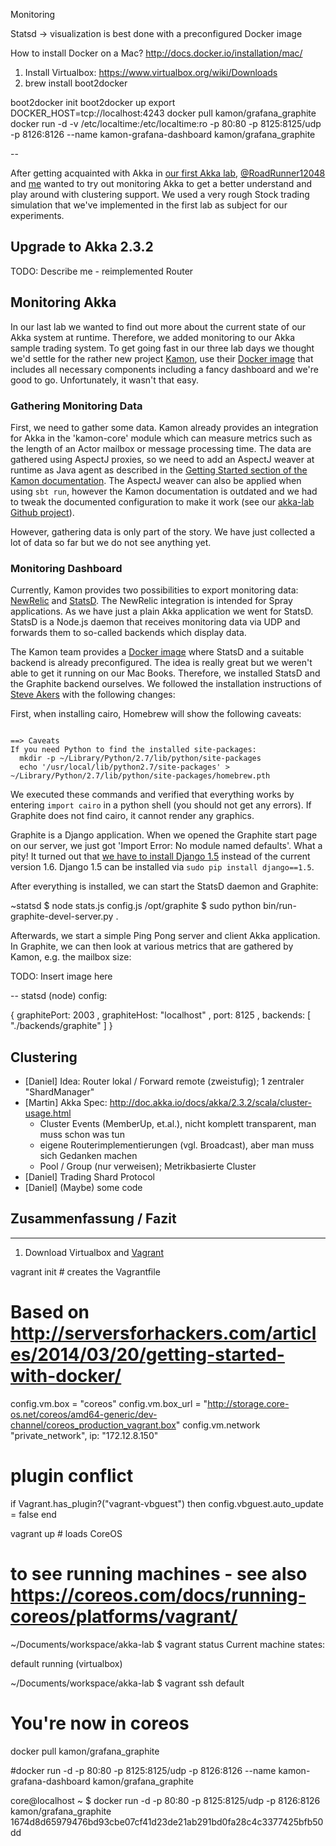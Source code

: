 Monitoring

Statsd -> visualization is best done with a preconfigured Docker image

How to install Docker on a Mac? http://docs.docker.io/installation/mac/

1. Install Virtualbox: https://www.virtualbox.org/wiki/Downloads
2. brew install boot2docker


boot2docker init
boot2docker up
export DOCKER_HOST=tcp://localhost:4243
docker pull kamon/grafana_graphite
docker run -d -v /etc/localtime:/etc/localtime:ro -p 80:80 -p 8125:8125/udp -p 8126:8126 --name kamon-grafana-dashboard kamon/grafana_graphite

--

After getting acquainted with Akka in [our first Akka lab](http://blog.comsysto.com/2014/05/09/reactive-programming-with-akka-and-scala/), [@RoadRunner12048](https://twitter.com/RoadRunner12048) and [me](https://twitter.com/dmitterd) wanted to try out monitoring Akka to get a better understand and play around with clustering support. We used a very rough Stock trading simulation that we've implemented in the first lab as subject for our experiments.

## Upgrade to Akka 2.3.2

TODO: Describe me - reimplemented Router

## Monitoring Akka

In our last lab we wanted to find out more about the current state of our Akka system at runtime. Therefore, we added monitoring to our Akka sample trading system. To get going fast in our three lab days we thought we'd settle for the rather new project [Kamon](http://kamon.io/), use their [Docker image](https://github.com/kamon-io/docker-grafana-graphite) that includes all necessary components including a fancy dashboard and we're good to go. Unfortunately, it wasn't that easy.

### Gathering Monitoring Data

First, we need to gather some data. Kamon already provides an integration for Akka in the 'kamon-core' module which can measure metrics such as the length of an Actor mailbox or message processing time. The data are gathered using AspectJ proxies, so we need to add an AspectJ weaver at runtime as Java agent as described in the [Getting Started section of the Kamon documentation](http://www.kamon.io/get-started/). The AspectJ weaver can also be applied when using `sbt run`, however the Kamon documentation is outdated and we had to tweak the documented configuration to make it work (see our [akka-lab Github project](https://github.com/comsysto/akka-lab)).

However, gathering data is only part of the story. We have just collected a lot of data so far but we do not see anything yet.

### Monitoring Dashboard

Currently, Kamon provides two possibilities to export monitoring data: [NewRelic](http://www.kamon.io/newrelic/) and [StatsD](http://www.kamon.io/statsd/). The NewRelic integration is intended for Spray applications. As we have just a plain Akka application we went for StatsD. StatsD is a Node.js daemon that receives monitoring data via UDP and forwards them to so-called backends which display data.

The Kamon team provides a [Docker image](https://github.com/kamon-io/docker-grafana-graphite) where StatsD and a suitable backend is already preconfigured. The idea is really great but we weren't able to get it running on our Mac Books. Therefore, we installed StatsD and the Graphite backend ourselves. We followed the installation instructions of [Steve Akers](http://steveakers.com/2013/03/12/installing-graphite-statsd-on-mountain-lion-2/) with the following changes:

First, when installing cairo, Homebrew will show the following caveats:

<code>
==> Caveats
If you need Python to find the installed site-packages:
  mkdir -p ~/Library/Python/2.7/lib/python/site-packages
  echo '/usr/local/lib/python2.7/site-packages' > ~/Library/Python/2.7/lib/python/site-packages/homebrew.pth
</code>

We executed these commands and verified that everything works by entering `import cairo` in a python shell (you should not get any errors). If Graphite does not find cairo, it cannot render any graphics.

Graphite is a Django application. When we opened the Graphite start page on our server, we just got 'Import Error: No module named defaults'. What a pity! It turned out that [we have to install Django 1.5]((http://stackoverflow.com/questions/19962736/django-import-error-no-module-named-django-conf-urls-defaults)) instead of the current version 1.6. Django 1.5 can be installed via `sudo pip install django==1.5`.

After everything is installed, we can start the StatsD daemon and Graphite:

~statsd $ node stats.js config.js
/opt/graphite $ sudo python bin/run-graphite-devel-server.py .

Afterwards, we start a simple Ping Pong server and client Akka application. In Graphite, we can then look at various metrics that are gathered by Kamon, e.g. the mailbox size:

TODO: Insert image here

--
statsd (node) config:

{
  graphitePort: 2003
, graphiteHost: "localhost"
, port: 8125
, backends: [ "./backends/graphite" ]
}

## Clustering

* [Daniel] Idea: Router lokal / Forward remote (zweistufig); 1 zentraler "ShardManager"
* [Martin] Akka Spec: http://doc.akka.io/docs/akka/2.3.2/scala/cluster-usage.html
    - Cluster Events (MemberUp, et.al.), nicht komplett transparent, man muss schon was tun
    - eigene Routerimplementierungen (vgl. Broadcast), aber man muss sich Gedanken machen
    - Pool / Group (nur verweisen); Metrikbasierte Cluster
* [Daniel] Trading Shard Protocol
* [Daniel] (Maybe) some code

## Zusammenfassung / Fazit



---

1. Download Virtualbox and [Vagrant](http://www.vagrantup.com/downloads.html)


vagrant init # creates the Vagrantfile


# Based on http://serversforhackers.com/articles/2014/03/20/getting-started-with-docker/

config.vm.box = "coreos"
config.vm.box_url = "http://storage.core-os.net/coreos/amd64-generic/dev-channel/coreos_production_vagrant.box"
config.vm.network "private_network", ip: "172.12.8.150"

# plugin conflict
if Vagrant.has_plugin?("vagrant-vbguest") then
    config.vbguest.auto_update = false
end


vagrant up # loads CoreOS

# to see running machines - see also https://coreos.com/docs/running-coreos/platforms/vagrant/
~/Documents/workspace/akka-lab $ vagrant status
Current machine states:

default                   running (virtualbox)

~/Documents/workspace/akka-lab $ vagrant ssh default

# You're now in coreos

docker pull kamon/grafana_graphite

#docker run -d -p 80:80 -p 8125:8125/udp -p 8126:8126 --name kamon-grafana-dashboard kamon/grafana_graphite

core@localhost ~ $ docker run -d -p 80:80 -p 8125:8125/udp -p 8126:8126 kamon/grafana_graphite
1674d8d65979476bd93cbe07cf41d23de21ab291bd0fa28c4c3377425bfb50dd
